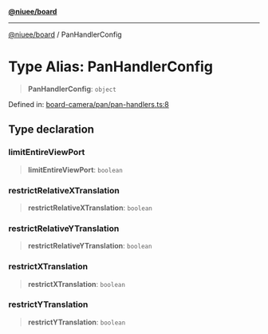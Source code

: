 [**@niuee/board**](../README.md)

***

[@niuee/board](../globals.md) / PanHandlerConfig

# Type Alias: PanHandlerConfig

> **PanHandlerConfig**: `object`

Defined in: [board-camera/pan/pan-handlers.ts:8](https://github.com/niuee/board/blob/a0a1179721d4f4b943b6a9bc156753ac9737e502/src/board-camera/pan/pan-handlers.ts#L8)

## Type declaration

### limitEntireViewPort

> **limitEntireViewPort**: `boolean`

### restrictRelativeXTranslation

> **restrictRelativeXTranslation**: `boolean`

### restrictRelativeYTranslation

> **restrictRelativeYTranslation**: `boolean`

### restrictXTranslation

> **restrictXTranslation**: `boolean`

### restrictYTranslation

> **restrictYTranslation**: `boolean`
